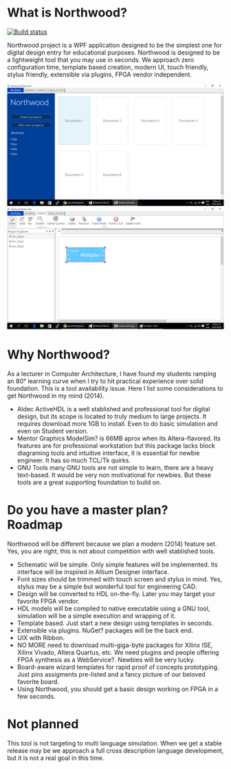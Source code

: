 # What is Northwood?

[![Build status](https://ci.appveyor.com/api/projects/status/363mn20sg3wxxi58?svg=true)](https://ci.appveyor.com/project/jairov4/northwood)

Northwood project is a WPF application designed to be the simplest one for digital design entry for educational purposes. Northwood is designed to be a lightweight tool that you may use in seconds. We approach zero configuration time, template based creation, modern UI, touch friendly, stylus friendly, extensible via plugins, FPGA vendor independent.

![Screenshot1](https://raw.githubusercontent.com/jairov4/Northwood/master/Screenshots/Northwood1.png "Screenshot 1")
![Screenshot2](https://raw.githubusercontent.com/jairov4/Northwood/master/Screenshots/Northwood2.png "Screenshot 2")


# Why Northwood?

As a lecturer in Computer Architecture, I have found my students ramping an 80° learning curve when I try to hit practical experience over solid foundation. This is a tool availability issue. Here I list some considerations to get Northwood in my mind (2014).

- Aldec ActiveHDL is a well stablished and professional tool for digital design, but its scope is located to truly medium to large projects. It requires download more 1GB to install. Even to do basic simulation and even on Student version.
- Mentor Graphics ModelSim? is 66MB aprox when its Altera-flavored. Its features are for professional workstation but this package lacks block diagraming tools and intuitive interface, it is essential for newbie engineer. It has so much TCL/Tk quirks.
- GNU Tools many GNU tools are not simple to learn, there are a heavy text-based. It would be very non motivational for newbies. But these tools are a great supporting foundation to build on.

# Do you have a master plan? Roadmap

Northwood will be different because we plan a modern (2014) feature set. Yes, you are right, this is not about competition with well stablished tools.

- Schematic will be simple. Only simple features will be implemented. Its interface will be inspired in Altium Designer interface.
- Font sizes should be trimmed with touch screen and stylus in mind. Yes, stylus may be a simple but wonderful tool for engineering CAD.
- Design will be converted to HDL on-the-fly. Later you may target your favorite FPGA vendor.
- HDL models will be compiled to native executable using a GNU tool, simulation will be a simple execution and wrapping of it.
- Template based. Just start a new design using templates in seconds.
- Extensible via plugins. NuGet? packages will be the back end.
- UIX with Ribbon.
- NO MORE need to download multi-giga-byte packages for Xilinx ISE, Xilinx Vivado, Altera Quartus, etc. We need plugins and people offering FPGA synthesis as a WebService?. Newbies will be very lucky.
- Board-aware wizard templates for rapid proof of concepts prototyping. Just pins assigments pre-listed and a fancy picture of our beloved favorite board.
- Using Northwood, you should get a basic design working on FPGA in a few seconds.

# Not planned

This tool is not targeting to multi language simulation. When we get a stable release may be we approach a full cross description language development, but it is not a real goal in this time.
